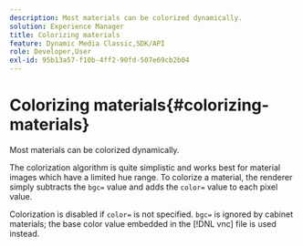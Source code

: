 ```yaml
---
description: Most materials can be colorized dynamically.
solution: Experience Manager
title: Colorizing materials
feature: Dynamic Media Classic,SDK/API
role: Developer,User
exl-id: 95b13a57-f10b-4ff2-90fd-507e69cb2b04
---
```

# Colorizing materials{#colorizing-materials}

Most materials can be colorized dynamically.

The colorization algorithm is quite simplistic and works best for material images which have a limited hue range. To colorize a material, the renderer simply subtracts the `bgc=` value and adds the `color=` value to each pixel value.

Colorization is disabled if `color=` is not specified. `bgc=` is ignored by cabinet materials; the base color value embedded in the [!DNL vnc] file is used instead.
